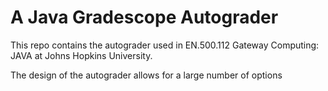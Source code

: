 # A Java Gradescope Autograder

This repo contains the autograder used in EN.500.112 Gateway Computing: JAVA at Johns Hopkins University.

The design of the autograder allows for a large number of options